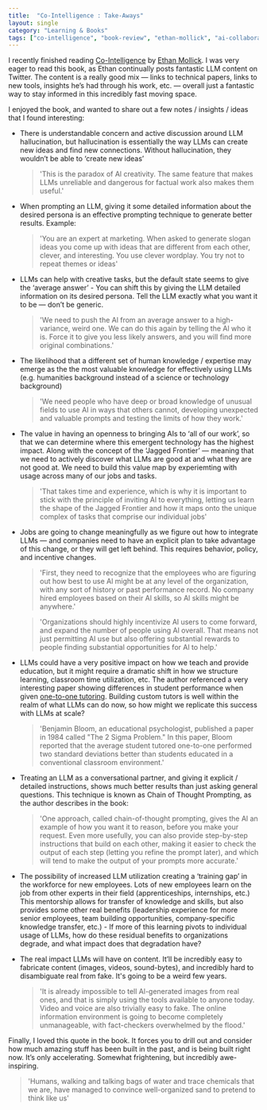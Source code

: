 ```yaml
---
title:  "Co-Intelligence : Take-Aways"
layout: single
category: "Learning & Books"
tags: ["co-intelligence", "book-review", "ethan-mollick", "ai-collaboration", "takeaways"]
---
```


I recently finished reading [Co-Intelligence](https://www.oneusefulthing.org/p/i-cyborg-using-co-intelligence) by [Ethan Mollick](https://twitter.com/emollick). I was very eager to read this book, as Ethan continually posts fantastic LLM content on Twitter. The content is a really good mix — links to technical papers, links to new tools, insights he’s had through his work, etc. — overall just a fantastic way to stay informed in this incredibly fast moving space. 

I enjoyed the book, and wanted to share out a few notes / insights / ideas that I found interesting:

- There is understandable concern and active discussion around LLM hallucination, but hallucination is essentially the way LLMs can create new ideas and find new connections. Without hallucination, they wouldn’t be able to ‘create new ideas’
    > 'This is the paradox of Al creativity. The same feature that makes LLMs unreliable and dangerous for factual work also makes them useful.'

- When prompting an LLM, giving it some detailed information about the desired persona is an effective prompting technique to generate better results. Example:
    > 'You are an expert at marketing. When asked to generate slogan ideas you come up with ideas that are different from each other, clever, and interesting. You use clever wordplay. You try not to repeat themes or ideas'

- LLMs can help with creative tasks, but the default state seems to give the ‘average answer’ - You can shift this by giving the LLM detailed information on its desired persona. Tell the LLM exactly what you want it to be — don’t be generic.
    > 'We need to push the Al from an average answer to a high-variance, weird one. We can do this again by telling the Al who it is. Force it to give you less likely answers, and you will find more original combinations.'

- The likelihood that a different set of human knowledge / expertise may emerge as the the most valuable knowledge for effectively using LLMs (e.g. humanities background instead of a science or technology background)    
    > 'We need people who have deep or broad knowledge of unusual fields to use AI in ways that others cannot, developing unexpected and valuable prompts and testing the limits of how they work.'

- The value in having an openness to bringing AIs to ‘all of our work’, so that we can determine where this emergent technology has the highest impact. Along with the concept of the ‘Jagged Frontier’ — meaning that we need to actively discover what LLMs are good at and what they are not good at. We need to build this value map by experiemting with usage across many of our jobs and tasks.
    > 'That takes time and experience, which is why it is important to stick with the principle of inviting Al to everything, letting us learn the shape of the Jagged Frontier and how it maps onto the unique complex of tasks that comprise our individual jobs'

- Jobs are going to change meaningfully as we figure out how to integrate LLMs — and companies need to have an explicit plan to take advantage of this change, or they will get left behind. This requires behavior, policy, and incentive changes. 
    > 'First, they need to recognize that the employees who are figuring out how best to use Al might be at any level of the organization, with any sort of history or past performance record. No company hired employees based on their Al skills, so Al skills might be anywhere.'
    
    > 'Organizations should highly incentivize Al users to come forward, and expand the number of people using Al overall. That means not just permitting AI use but also offering substantial rewards to people finding substantial opportunities for Al to help.'

- LLMs could have a very positive impact on how we teach and provide education, but it might require a dramatic shift in how we structure learning, classroom time utilization, etc. The author referenced a very interesting paper showing differences in student performance when given [one-to-one tutoring](https://en.wikipedia.org/wiki/Bloom%27s_2_sigma_problem). Building custom tutors is well within the realm of what LLMs can do now, so how might we replicate this success with LLMs at scale?
    > 'Benjamin Bloom, an educational psychologist, published a paper in 1984 called "The 2 Sigma Problem." In this paper, Bloom reported that the average student tutored one-to-one performed two standard deviations better than students educated in a conventional classroom environment.'

- Treating an LLM as a conversational partner, and giving it explicit / detailed instructions, shows much better results than just asking general questions. This technique is known as Chain of Thought Prompting, as the author describes in the book:    
    > 'One approach, called chain-of-thought prompting, gives the Al an example of how you want it to reason, before you make your request. Even more usefully, you can also provide step-by-step instructions that build on each other, making it easier to check the output of each step (letting you refine the prompt later), and which will tend to make the output of your prompts more accurate.'
    
- The possibility of increased LLM utilization creating a ‘training gap’ in the workforce for new employees. Lots of new employees learn on the job from other experts in their field (apprenticeships, internships, etc.) This mentorship allows for transfer of knowledge and skills, but also provides some other real benefits (leadership experience for more senior employees, team building opportunities, company-specific knowledge transfer, etc.) - If more of this learning pivots to individual usage of LLMs, how do these residual benefits to organizations degrade, and what impact does that degradation have?

- The real impact LLMs will have on content. It’ll be incredibly easy to fabricate content (images, videos, sound-bytes), and incredibly hard to disambiguate real from fake. It's going to be a weird few years.   
    > 'It is already impossible to tell Al-generated images from real ones, and that is simply using the tools available to anyone today. Video and voice are also trivially easy to fake. The online information environment is going to become completely unmanageable, with fact-checkers overwhelmed by the flood.'

Finally, I loved this quote in the book. It forces you to drill out and consider how much amazing stuff has been built in the past, and is being built right now. It’s only accelerating. Somewhat frightening, but incredibly awe-inspiring.

> 'Humans, walking and talking bags of water and trace chemicals that we are, have managed to convince well-organized sand to pretend to think like us'